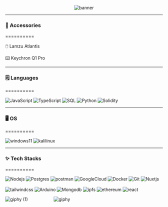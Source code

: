 <p align="center">
  <img src="https://github-production-user-asset-6210df.s3.amazonaws.com/103961592/252750951-5563e07f-766c-4f07-81cd-d9ca47079a39.gif" alt="banner">
</p>

-----
### 💖 Accessories
==========
<p>🖱️ Lamzu Atlantis </p>
<p>⌨️ Keychron Q1 Pro </p>

-----
### 🗒️ Languages
==========

![JavaScript](https://img.shields.io/badge/-JavaScript-000?&logo=JavaScript)
![TypeScript](https://img.shields.io/badge/-TypeScript-000?&logo=TypeScript)
![SQL](https://img.shields.io/badge/-SQL-000?&logo=postgresql)
![Python](https://img.shields.io/badge/-Python-000?&logo=Python)
![Solidity](https://img.shields.io/badge/-Solidity-000?&logo=solidity)

-----
### 🖥️ OS
==========

![windows11](https://img.shields.io/badge/-Windows-000?&logo=windows11)
![kalilinux](https://img.shields.io/badge/-Kalilinux-000?&logo=kalilinux)

-----
### ✨ Tech Stacks
==========

![Nodejs](https://img.shields.io/badge/-Nodejs-000?&logo=node.js)
![Postgres](https://img.shields.io/badge/-Postgresql-000?&logo=postgresql)
![postman](https://img.shields.io/badge/-Postman-000?&logo=postman)
![GoogleCloud](https://img.shields.io/badge/-GCP-000?&logo=googlecloud)
![Docker](https://img.shields.io/badge/-Docker-000?&logo=Docker)
![Git](https://img.shields.io/badge/-Git-000?&logo=git)
![Nuxtjs](https://img.shields.io/badge/-Nuxtjs-000?&logo=Nuxt.js)
<br>
<br>
![tailwindcss](https://img.shields.io/badge/-tailwindcss-000?&logo=tailwindcss)
![Arduino](https://img.shields.io/badge/-Arduino-000?&logo=arduino)
![Mongodb](https://img.shields.io/badge/-Mongodb-000?&logo=mongodb)
![ipfs](https://img.shields.io/badge/-Ipfs-000?&logo=ipfs)
![ethereum](https://img.shields.io/badge/-Ethereum-000?&logo=ethereum)
![react](https://img.shields.io/badge/-React-000?&logo=react)

![giphy (1)](https://github.com/iamkorun/iamkorun/assets/103961592/8e172e9f-42c0-4e4c-b253-465c0d01574a)
&nbsp; &nbsp; &nbsp; &nbsp; &nbsp; &nbsp; &nbsp; &nbsp; &nbsp; &nbsp;
![giphy](https://github.com/iamkorun/iamkorun/assets/103961592/248c7017-26ce-4754-9928-252425ef6814)



